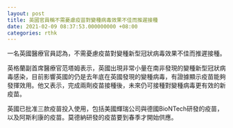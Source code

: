 ```yaml
---
layout: post
title: 英國官員稱不需憂慮疫苗對變種病毒效果不佳而推遲接種
date: 2021-02-09 08:37:53.000000000 +08:00
categories: rthk
---
```


一名英國醫療官員認為，不需憂慮疫苗對變種新型冠狀病毒效果不佳而推遲接種。

英格蘭副首席醫療官范塔姆表示，英國出現非常小量在南非發現的變種新型冠狀病毒感染，目前影響英國的仍是去年底在英國發現的變種病毒，有證據顯示疫苗能夠發揮效用。他又表示，完成兩劑疫苗接種後，未來仍可接種對變種病毒更有效的新疫苗。

英國已批准三款疫苗投入使用，包括美國輝瑞公司與德國BioNTech研發的疫苗，以及阿斯利康的疫苗。莫德納研發的疫苗要到春季才開始供應。
